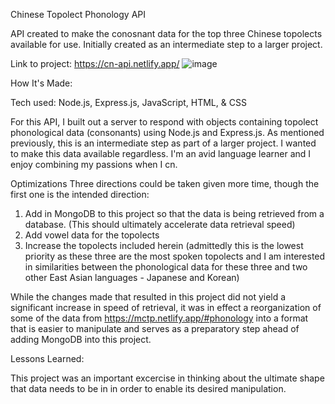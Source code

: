 
Chinese Topolect Phonology API


API created to make the conosnant data for the top three Chinese topolects available for use. Initially created as an intermediate step to a larger project. 

Link to project: https://cn-api.netlify.app/
![image](https://user-images.githubusercontent.com/102261261/184191752-9ce8e3c4-577d-4132-9eb2-5731caa6bcb7.png)



How It's Made:

Tech used: Node.js, Express.js, JavaScript, HTML, & CSS

For this API, I built out a server to respond with objects containing topolect phonological data (consonants) using Node.js and Express.js. As mentioned previously, this is an intermediate step as part of a larger project. I wanted to make this data available regardless. I'm an avid language learner and I enjoy combining my passions when I cn.

Optimizations
Three directions could be taken given more time, though the first one is the intended direction:
1) Add in MongoDB to this project so that the data is being retrieved from a database. (This should ultimately accelerate data retrieval speed)
2) Add vowel data for the topolects
3) Increase the topolects included herein (admittedly this is the lowest priority as these three are the most spoken topolects and I am interested in similarities between the phonological data for these three and two other East Asian languages - Japanese and Korean)


While the changes made that resulted in this project did not yield a significant increase in speed of retrieval, it was in effect a reorganization of some of the data from https://mctp.netlify.app/#phonology into a format that is easier to manipulate and serves as a preparatory step ahead of adding MongoDB into this project.

Lessons Learned:

This project was an important excercise in thinking about the ultimate shape that data needs to be in in order to enable its desired manipulation.

